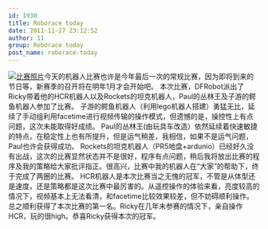 ```yaml
---
id: 1930
title: Roborace today
date: 2011-11-27 23:12:52
author: 11
group: Roborace today
post_name: roborace-today
---
```


[![](http://xinchejian.com/wp-content/uploads/2011/11/比赛照片-290x300.jpg "比赛照片")](http://xinchejian.com/2011/11/27/roborace-today/%e6%af%94%e8%b5%9b%e7%85%a7%e7%89%87/)今天的机器人比赛也许是今年最后一次的常规比赛，因为即将到来的节日等，新赛季的召开将在明年1月才会开始吧。 本次比赛，DFRobot派出了Ricky带着他的HCR机器人以及Rockets的坦克机器人，Paul的丛林王及子游的鳄鱼机器人参加了比赛。 子游的鳄鱼机器人（利用lego机器人搭建）勇猛无比，延续了手动组利用facetime进行视频传输的操作模式，但遗憾的是，操控性上有点问题，这次未能取得好成绩。 Paul的丛林王(由玩具车改造）依然延续着快速敏捷的特点，在稳定性上也有所提升，但是运气稍差，我相信，如果不是运气问题，Paul也许会获得成功。 Rockets的坦克机器人（PR5地盘+ardunio）已经好久没有出战，这次的比赛显然状态并不是很好，程序有点问题，稍后我将放出比赛的程序及我的策略给大家批评指正。很高兴，比赛中我的机器人在“大家”的帮助下，终于完成了两圈的比赛。 HCR机器人是本次比赛当之无愧的冠军，不管是从体型还是速度，还是策略都是这次比赛中最厉害的。从遥控操作的体验来看，亮度较高的情况下，视频基本上无法看清，和facetime比较效果较差，但不妨碍顺利操作。总之顺利获得了本次比赛的第一名。Ricky在几年未参赛的情况下，亲自操作HCR，玩的很high。恭喜Ricky获得本次的冠军。